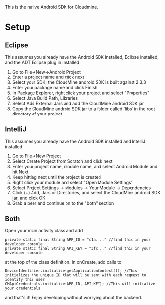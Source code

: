 This is the native Android SDK for Cloudmine. 

Setup
====

Eclipse
----

This assumes you already have the Android SDK installed, Eclipse installed, and the ADT Eclipse plug in installed

1. Go to File->New->Android Project
2. Enter a project name and click next
3. Select your SDK; the CloudMine android SDK is built against 2.3.3
4. Enter your package name and click Finish
5. In Package Explorer, right click your project and select "Properties"
6. Select Java Build Path, Libraries
7. Select Add External Jars and add the CloudMine android SDK jar
8. Copy the CloudMine android SDK jar to a folder called 'libs' in the root directory of your project

IntelliJ
----

This assumes you already have the Android SDK installed and IntelliJ installed

1. Go to File->New Project
2. Select Create Project from Scratch and click next
3. Enter your project name, module name, and select Android Module and hit Next
4. Keep hitting next until the project is created
5. Right click your module and select "Open Module Settings"
6. Select Project Settings -> Modules -> Your Module -> Dependencies
7. Click (+) Add, Jars or Directories, and select the CloudMine android SDK jar, and click OK
8. Grab a beer and continue on to the "both" section

Both
----

Open your main activity class and add

```
private static final String APP_ID = "c1a...." //find this in your developer console
private static final String API_KEY = "3fc..." //find this in your developer console
```

at the top of the class definition. In onCreate, add calls to

```
DeviceIdentifier.initialize(getApplicationContext()); //This initializes the unique ID that will be sent with each request to identify this user
CMApiCredentials.initialize(APP_ID, API_KEY); //This will initialize your credentials
```

and that's it! Enjoy developing without worrying about the backend.
